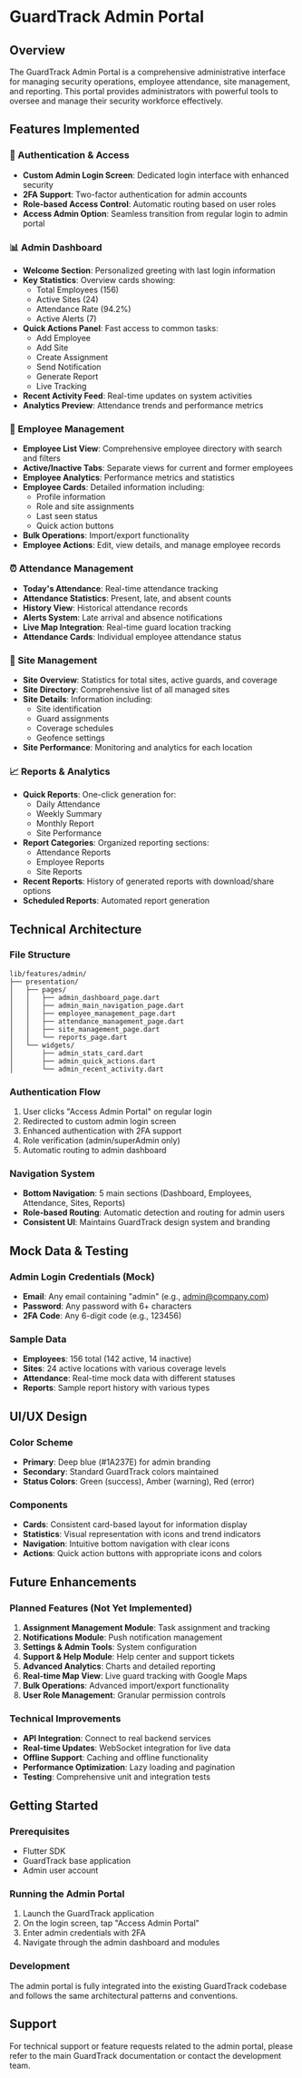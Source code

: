 # GuardTrack Admin Portal

## Overview

The GuardTrack Admin Portal is a comprehensive administrative interface for managing security operations, employee attendance, site management, and reporting. This portal provides administrators with powerful tools to oversee and manage their security workforce effectively.

## Features Implemented

### 🔐 Authentication & Access
- **Custom Admin Login Screen**: Dedicated login interface with enhanced security
- **2FA Support**: Two-factor authentication for admin accounts
- **Role-based Access Control**: Automatic routing based on user roles
- **Access Admin Option**: Seamless transition from regular login to admin portal

### 📊 Admin Dashboard
- **Welcome Section**: Personalized greeting with last login information
- **Key Statistics**: Overview cards showing:
  - Total Employees (156)
  - Active Sites (24)
  - Attendance Rate (94.2%)
  - Active Alerts (7)
- **Quick Actions Panel**: Fast access to common tasks:
  - Add Employee
  - Add Site
  - Create Assignment
  - Send Notification
  - Generate Report
  - Live Tracking
- **Recent Activity Feed**: Real-time updates on system activities
- **Analytics Preview**: Attendance trends and performance metrics

### 👥 Employee Management
- **Employee List View**: Comprehensive employee directory with search and filters
- **Active/Inactive Tabs**: Separate views for current and former employees
- **Employee Analytics**: Performance metrics and statistics
- **Employee Cards**: Detailed information including:
  - Profile information
  - Role and site assignments
  - Last seen status
  - Quick action buttons
- **Bulk Operations**: Import/export functionality
- **Employee Actions**: Edit, view details, and manage employee records

### ⏰ Attendance Management
- **Today's Attendance**: Real-time attendance tracking
- **Attendance Statistics**: Present, late, and absent counts
- **History View**: Historical attendance records
- **Alerts System**: Late arrival and absence notifications
- **Live Map Integration**: Real-time guard location tracking
- **Attendance Cards**: Individual employee attendance status

### 📍 Site Management
- **Site Overview**: Statistics for total sites, active guards, and coverage
- **Site Directory**: Comprehensive list of all managed sites
- **Site Details**: Information including:
  - Site identification
  - Guard assignments
  - Coverage schedules
  - Geofence settings
- **Site Performance**: Monitoring and analytics for each location

### 📈 Reports & Analytics
- **Quick Reports**: One-click generation for:
  - Daily Attendance
  - Weekly Summary
  - Monthly Report
  - Site Performance
- **Report Categories**: Organized reporting sections:
  - Attendance Reports
  - Employee Reports
  - Site Reports
- **Recent Reports**: History of generated reports with download/share options
- **Scheduled Reports**: Automated report generation

## Technical Architecture

### File Structure
```
lib/features/admin/
├── presentation/
│   ├── pages/
│   │   ├── admin_dashboard_page.dart
│   │   ├── admin_main_navigation_page.dart
│   │   ├── employee_management_page.dart
│   │   ├── attendance_management_page.dart
│   │   ├── site_management_page.dart
│   │   └── reports_page.dart
│   └── widgets/
│       ├── admin_stats_card.dart
│       ├── admin_quick_actions.dart
│       └── admin_recent_activity.dart
```

### Authentication Flow
1. User clicks "Access Admin Portal" on regular login
2. Redirected to custom admin login screen
3. Enhanced authentication with 2FA support
4. Role verification (admin/superAdmin only)
5. Automatic routing to admin dashboard

### Navigation System
- **Bottom Navigation**: 5 main sections (Dashboard, Employees, Attendance, Sites, Reports)
- **Role-based Routing**: Automatic detection and routing for admin users
- **Consistent UI**: Maintains GuardTrack design system and branding

## Mock Data & Testing

### Admin Login Credentials (Mock)
- **Email**: Any email containing "admin" (e.g., admin@company.com)
- **Password**: Any password with 6+ characters
- **2FA Code**: Any 6-digit code (e.g., 123456)

### Sample Data
- **Employees**: 156 total (142 active, 14 inactive)
- **Sites**: 24 active locations with various coverage levels
- **Attendance**: Real-time mock data with different statuses
- **Reports**: Sample report history with various types

## UI/UX Design

### Color Scheme
- **Primary**: Deep blue (#1A237E) for admin branding
- **Secondary**: Standard GuardTrack colors maintained
- **Status Colors**: Green (success), Amber (warning), Red (error)

### Components
- **Cards**: Consistent card-based layout for information display
- **Statistics**: Visual representation with icons and trend indicators
- **Navigation**: Intuitive bottom navigation with clear icons
- **Actions**: Quick action buttons with appropriate icons and colors

## Future Enhancements

### Planned Features (Not Yet Implemented)
1. **Assignment Management Module**: Task assignment and tracking
2. **Notifications Module**: Push notification management
3. **Settings & Admin Tools**: System configuration
4. **Support & Help Module**: Help center and support tickets
5. **Advanced Analytics**: Charts and detailed reporting
6. **Real-time Map View**: Live guard tracking with Google Maps
7. **Bulk Operations**: Advanced import/export functionality
8. **User Role Management**: Granular permission controls

### Technical Improvements
- **API Integration**: Connect to real backend services
- **Real-time Updates**: WebSocket integration for live data
- **Offline Support**: Caching and offline functionality
- **Performance Optimization**: Lazy loading and pagination
- **Testing**: Comprehensive unit and integration tests

## Getting Started

### Prerequisites
- Flutter SDK
- GuardTrack base application
- Admin user account

### Running the Admin Portal
1. Launch the GuardTrack application
2. On the login screen, tap "Access Admin Portal"
3. Enter admin credentials with 2FA
4. Navigate through the admin dashboard and modules

### Development
The admin portal is fully integrated into the existing GuardTrack codebase and follows the same architectural patterns and conventions.

## Support

For technical support or feature requests related to the admin portal, please refer to the main GuardTrack documentation or contact the development team.
